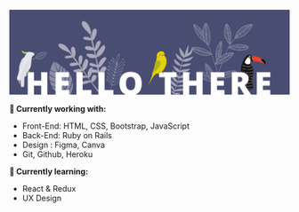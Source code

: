 ![](images/banner2.png)

**🚀 Currently working with:**

- Front-End: HTML, CSS, Bootstrap, JavaScript
- Back-End: Ruby on Rails
- Design : Figma, Canva
- Git, Github, Heroku

**🌱 Currently learning:**

- React & Redux
- UX Design
